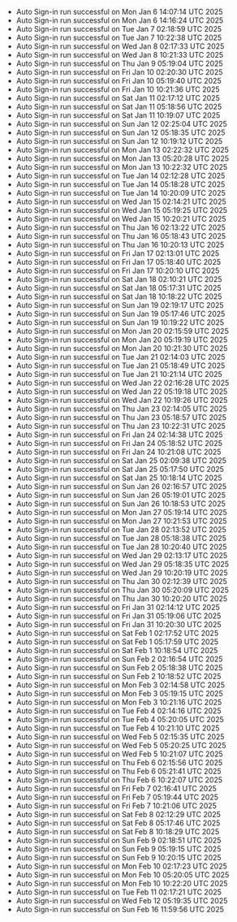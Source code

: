 - Auto Sign-in run successful on Mon Jan  6 14:07:14 UTC 2025
- Auto Sign-in run successful on Mon Jan  6 14:16:24 UTC 2025
- Auto Sign-in run successful on Tue Jan  7 02:18:59 UTC 2025
- Auto Sign-in run successful on Tue Jan  7 10:22:38 UTC 2025
- Auto Sign-in run successful on Wed Jan  8 02:17:33 UTC 2025
- Auto Sign-in run successful on Wed Jan  8 10:21:33 UTC 2025
- Auto Sign-in run successful on Thu Jan  9 05:19:04 UTC 2025
- Auto Sign-in run successful on Fri Jan 10 02:20:30 UTC 2025
- Auto Sign-in run successful on Fri Jan 10 05:19:40 UTC 2025
- Auto Sign-in run successful on Fri Jan 10 10:21:36 UTC 2025
- Auto Sign-in run successful on Sat Jan 11 02:17:12 UTC 2025
- Auto Sign-in run successful on Sat Jan 11 05:18:56 UTC 2025
- Auto Sign-in run successful on Sat Jan 11 10:19:07 UTC 2025
- Auto Sign-in run successful on Sun Jan 12 02:25:04 UTC 2025
- Auto Sign-in run successful on Sun Jan 12 05:18:35 UTC 2025
- Auto Sign-in run successful on Sun Jan 12 10:19:12 UTC 2025
- Auto Sign-in run successful on Mon Jan 13 02:22:32 UTC 2025
- Auto Sign-in run successful on Mon Jan 13 05:20:28 UTC 2025
- Auto Sign-in run successful on Mon Jan 13 10:22:32 UTC 2025
- Auto Sign-in run successful on Tue Jan 14 02:12:28 UTC 2025
- Auto Sign-in run successful on Tue Jan 14 05:18:28 UTC 2025
- Auto Sign-in run successful on Tue Jan 14 10:20:09 UTC 2025
- Auto Sign-in run successful on Wed Jan 15 02:14:21 UTC 2025
- Auto Sign-in run successful on Wed Jan 15 05:19:25 UTC 2025
- Auto Sign-in run successful on Wed Jan 15 10:20:21 UTC 2025
- Auto Sign-in run successful on Thu Jan 16 02:13:22 UTC 2025
- Auto Sign-in run successful on Thu Jan 16 05:18:43 UTC 2025
- Auto Sign-in run successful on Thu Jan 16 10:20:13 UTC 2025
- Auto Sign-in run successful on Fri Jan 17 02:13:01 UTC 2025
- Auto Sign-in run successful on Fri Jan 17 05:18:40 UTC 2025
- Auto Sign-in run successful on Fri Jan 17 10:20:10 UTC 2025
- Auto Sign-in run successful on Sat Jan 18 02:10:21 UTC 2025
- Auto Sign-in run successful on Sat Jan 18 05:17:31 UTC 2025
- Auto Sign-in run successful on Sat Jan 18 10:18:22 UTC 2025
- Auto Sign-in run successful on Sun Jan 19 02:19:17 UTC 2025
- Auto Sign-in run successful on Sun Jan 19 05:17:46 UTC 2025
- Auto Sign-in run successful on Sun Jan 19 10:19:22 UTC 2025
- Auto Sign-in run successful on Mon Jan 20 02:15:59 UTC 2025
- Auto Sign-in run successful on Mon Jan 20 05:19:19 UTC 2025
- Auto Sign-in run successful on Mon Jan 20 10:21:30 UTC 2025
- Auto Sign-in run successful on Tue Jan 21 02:14:03 UTC 2025
- Auto Sign-in run successful on Tue Jan 21 05:18:49 UTC 2025
- Auto Sign-in run successful on Tue Jan 21 10:21:14 UTC 2025
- Auto Sign-in run successful on Wed Jan 22 02:16:28 UTC 2025
- Auto Sign-in run successful on Wed Jan 22 05:19:18 UTC 2025
- Auto Sign-in run successful on Wed Jan 22 10:19:26 UTC 2025
- Auto Sign-in run successful on Thu Jan 23 02:14:05 UTC 2025
- Auto Sign-in run successful on Thu Jan 23 05:18:57 UTC 2025
- Auto Sign-in run successful on Thu Jan 23 10:22:31 UTC 2025
- Auto Sign-in run successful on Fri Jan 24 02:14:38 UTC 2025
- Auto Sign-in run successful on Fri Jan 24 05:18:52 UTC 2025
- Auto Sign-in run successful on Fri Jan 24 10:21:08 UTC 2025
- Auto Sign-in run successful on Sat Jan 25 02:09:38 UTC 2025
- Auto Sign-in run successful on Sat Jan 25 05:17:50 UTC 2025
- Auto Sign-in run successful on Sat Jan 25 10:18:14 UTC 2025
- Auto Sign-in run successful on Sun Jan 26 02:16:57 UTC 2025
- Auto Sign-in run successful on Sun Jan 26 05:19:01 UTC 2025
- Auto Sign-in run successful on Sun Jan 26 10:18:53 UTC 2025
- Auto Sign-in run successful on Mon Jan 27 05:19:14 UTC 2025
- Auto Sign-in run successful on Mon Jan 27 10:21:53 UTC 2025
- Auto Sign-in run successful on Tue Jan 28 02:13:52 UTC 2025
- Auto Sign-in run successful on Tue Jan 28 05:18:38 UTC 2025
- Auto Sign-in run successful on Tue Jan 28 10:20:40 UTC 2025
- Auto Sign-in run successful on Wed Jan 29 02:13:17 UTC 2025
- Auto Sign-in run successful on Wed Jan 29 05:18:35 UTC 2025
- Auto Sign-in run successful on Wed Jan 29 10:20:19 UTC 2025
- Auto Sign-in run successful on Thu Jan 30 02:12:39 UTC 2025
- Auto Sign-in run successful on Thu Jan 30 05:20:09 UTC 2025
- Auto Sign-in run successful on Thu Jan 30 10:20:20 UTC 2025
- Auto Sign-in run successful on Fri Jan 31 02:14:12 UTC 2025
- Auto Sign-in run successful on Fri Jan 31 05:19:06 UTC 2025
- Auto Sign-in run successful on Fri Jan 31 10:20:30 UTC 2025
- Auto Sign-in run successful on Sat Feb  1 02:17:52 UTC 2025
- Auto Sign-in run successful on Sat Feb  1 05:17:59 UTC 2025
- Auto Sign-in run successful on Sat Feb  1 10:18:54 UTC 2025
- Auto Sign-in run successful on Sun Feb  2 02:16:54 UTC 2025
- Auto Sign-in run successful on Sun Feb  2 05:18:38 UTC 2025
- Auto Sign-in run successful on Sun Feb  2 10:18:52 UTC 2025
- Auto Sign-in run successful on Mon Feb  3 02:14:58 UTC 2025
- Auto Sign-in run successful on Mon Feb  3 05:19:15 UTC 2025
- Auto Sign-in run successful on Mon Feb  3 10:21:16 UTC 2025
- Auto Sign-in run successful on Tue Feb  4 02:14:16 UTC 2025
- Auto Sign-in run successful on Tue Feb  4 05:20:05 UTC 2025
- Auto Sign-in run successful on Tue Feb  4 10:21:10 UTC 2025
- Auto Sign-in run successful on Wed Feb  5 02:15:35 UTC 2025
- Auto Sign-in run successful on Wed Feb  5 05:20:25 UTC 2025
- Auto Sign-in run successful on Wed Feb  5 10:21:07 UTC 2025
- Auto Sign-in run successful on Thu Feb  6 02:15:56 UTC 2025
- Auto Sign-in run successful on Thu Feb  6 05:21:41 UTC 2025
- Auto Sign-in run successful on Thu Feb  6 10:22:07 UTC 2025
- Auto Sign-in run successful on Fri Feb  7 02:16:41 UTC 2025
- Auto Sign-in run successful on Fri Feb  7 05:19:44 UTC 2025
- Auto Sign-in run successful on Fri Feb  7 10:21:06 UTC 2025
- Auto Sign-in run successful on Sat Feb  8 02:12:29 UTC 2025
- Auto Sign-in run successful on Sat Feb  8 05:17:46 UTC 2025
- Auto Sign-in run successful on Sat Feb  8 10:18:29 UTC 2025
- Auto Sign-in run successful on Sun Feb  9 02:18:51 UTC 2025
- Auto Sign-in run successful on Sun Feb  9 05:19:15 UTC 2025
- Auto Sign-in run successful on Sun Feb  9 10:20:15 UTC 2025
- Auto Sign-in run successful on Mon Feb 10 02:17:23 UTC 2025
- Auto Sign-in run successful on Mon Feb 10 05:20:05 UTC 2025
- Auto Sign-in run successful on Mon Feb 10 10:22:20 UTC 2025
- Auto Sign-in run successful on Tue Feb 11 02:17:21 UTC 2025
- Auto Sign-in run successful on Wed Feb 12 05:19:35 UTC 2025
- Auto Sign-in run successful on Sun Feb 16 11:59:56 UTC 2025
